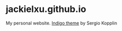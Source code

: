 # jackielxu.github.io
My personal website.
[Indigo theme](https://github.com/sergiokopplin/indigo/blob/gh-pages/README.md#setup) by Sergio Kopplin
